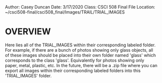 Author: Casey Duncan
Date: 3/17/2020
Class: CSCI 508 Final
File Location: ~/csci508-final/csci508_final/Images/TRAIL/TRIAL_IMAGES

# OVERVIEW
Here lies all of the TRIAL_IMAGES within their corresponding labeled folder. For example, if there are a bunch of photos showing only glass objects, all of these images should be placed into their own folder named 'glass' which corresponds to the class 'glass'. Equivalently for photos showing only paper, metal, plastic, etc. In the future, there will be a .zip file where you can export all images within their corresponding labeled folders into this 'TRIAL_IMAGES' folder.
